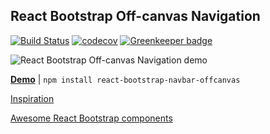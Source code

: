 React Bootstrap Off-canvas Navigation
---

[![Build Status](https://travis-ci.org/Hermanya/react-bootstrap-navbar-offcanvas.svg?branch=master)](https://travis-ci.org/Hermanya/react-bootstrap-navbar-offcanvas)
[![codecov](https://codecov.io/gh/Hermanya/react-bootstrap-navbar-offcanvas/branch/master/graph/badge.svg)](https://codecov.io/gh/Hermanya/react-bootstrap-navbar-offcanvas)
[![Greenkeeper badge](https://badges.greenkeeper.io/Hermanya/react-bootstrap-navbar-offcanvas.svg)](https://greenkeeper.io/)

![React Bootstrap Off-canvas Navigation demo](https://media.giphy.com/media/3o6fJgIj5Mb3b2hoBO/giphy.gif)

**[Demo](https://hermanya.github.io/react-bootstrap-navbar-offcanvas/)** | `npm install react-bootstrap-navbar-offcanvas`

[Inspiration](https://getbootstrap.com/docs/4.0/examples/offcanvas/)

[Awesome React Bootstrap components](https://github.com/Hermanya/awesome-react-bootstrap-components)
